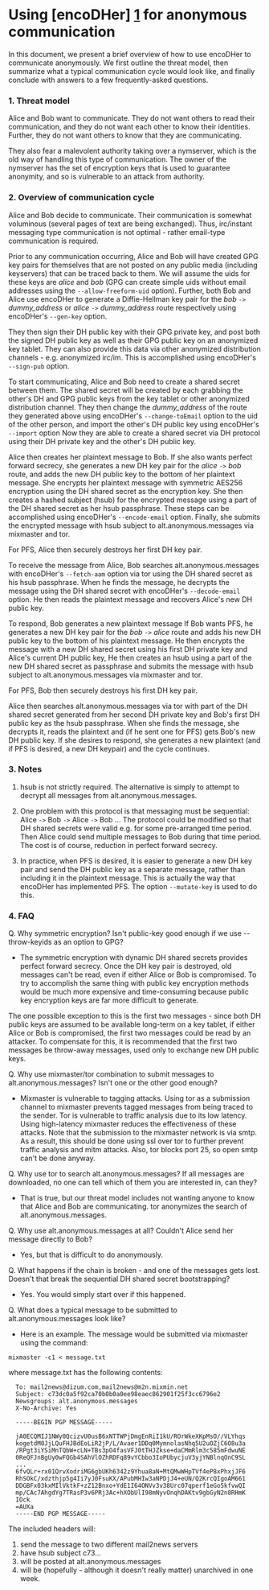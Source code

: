 Using [encoDHer] [1] for anonymous communication
===

  [1]: https://github.com/rxcomm/encoDHer/  "encoDHer"

In this document, we present a brief overview of how
to use encoDHer to communicate anonymously.  We first
outline the threat model, then summarize what a typical
communication cycle would look like, and finally conclude
with answers to a few frequently-asked questions.

### 1. Threat model

Alice and Bob want to communicate.  They do not want others to
read their communication, and they do not want each other to
know their identities.  Further, they do not want others to
know that they are communicating.

They also fear a malevolent authority taking over a nymserver,
which is the old way of handling this type of communication.
The owner of the nymserver has the set of encryption keys
that is used to guarantee anonymity, and so is vulnerable to
an attack from authority.

### 2. Overview of communication cycle

Alice and Bob decide to communicate.  Their communication is
somewhat voluminous (several pages of text are being exchanged).
Thus, irc/instant messaging type communication is not optimal -
rather email-type communication is required.

Prior to any communication occurring, Alice and Bob will have
created GPG key pairs for themselves that are not posted on any
public media (including keyservers) that can be traced back
to them.  We will assume the uids for these keys are *alice* and
*bob* (GPG can create simple uids without email addresses
using the ```--allow-freeform-uid```
option). Further, both Bob and Alice use encoDHer to generate
a Diffie-Hellman key pair for the *bob* ```->``` *dummy_address*
or *alice* ```->``` *dummy_address*
route respectively using encoDHer's ```--gen-key``` option.

They then sign their DH public key with their GPG private key,
and post both the signed DH public key as well as their GPG
public key on an anonymized key tablet. They can also provide
this data via other anonymized distribution channels - e.g.
anonymized irc/im. This is accomplished using encoDHer's
```--sign-pub``` option.

To start communicating, Alice and Bob need to create
a shared secret between them.
The shared secret will be created by each grabbing the
other's DH and GPG public keys from the key tablet or other
anonymized distribution channel.  They then change the *dummy_address* of
the route they generated above using encoDHer's ```--change-toEmail``` option
to the uid of the other person, and
import the other's DH public key using encoDHer's ```--import``` option
Now they are able to create a
shared secret via DH protocol using their DH private key and
the other's DH public key.

Alice then creates her plaintext message to Bob. If she also
wants perfect forward secrecy, she generates a new
DH key pair for the *alice* ```->``` *bob* route, and adds the new DH public key to the bottom
of her plaintext message. She encrypts her plaintext message
with symmetric AES256 encryption using the DH shared secret
as the encryption key. She then creates a hashed subject
(hsub) for the encrypted message using a part of the
DH shared secret as her hsub passphrase. These steps can be accomplished
using encoDHer's ```--encode-email``` option. Finally, she submits
the encrypted message with hsub subject to
alt.anonymous.messages via mixmaster and tor.

For PFS, Alice then securely destroys her first DH key pair.

To receive the message from Alice, Bob searches
alt.anonymous.messages with encoDHer's ```--fetch-aam```
option via tor using the DH shared
secret as his hsub passphrase.  When he finds the
message, he decrypts the message using the DH shared secret
with encoDHer's ```--decode-email``` option. He then reads the plaintext message
and recovers Alice's new DH public key.

To respond, Bob generates a new plaintext message
If Bob wants PFS, he generates a new DH key pair for the
*bob* ```->``` *alice* route and adds his new DH public key to
the bottom of his plaintext message.  He then encrypts
the message with a new DH shared secret using his
first DH private key and Alice's current DH public key,
He then creates an hsub using a part of the new DH shared
secret as passphrase and submits the message with hsub
subject to alt.anonymous.messages via mixmaster and tor.

For PFS, Bob then securely destroys his first DH key pair.

Alice then searches alt.anonymous.messages via tor with
part of the DH shared secret generated from her second DH private
key and Bob's first DH public key as the hsub passphrase.  When she finds
the message, she decrypts it, reads the plaintext
and (if he sent one for PFS) gets Bob's new DH public key. If she desires
to respond, she generates a new plaintext (and if PFS is
desired, a new DH keypair) and the cycle continues.

### 3. Notes

1. hsub is not strictly required.  The alternative
is simply to attempt to decrypt all messages from
alt.anonymous.messages.

2. One problem with this protocol is that messaging
must be sequential: Alice ```->``` Bob ```->``` Alice ```->``` Bob ...
The protocol could be modified so that DH shared
secrets were valid e.g. for some pre-arranged
time period.  Then Alice could send multiple
messages to Bob during that time period.  The cost
is of course, reduction in perfect forward secrecy.

3. In practice, when PFS is desired, it is easier to generate a new DH
key pair and send the DH public key as a separate message, rather than including
it in the plaintext message.  This is actually the way
that encoDHer has implemented PFS.  The option ```--mutate-key```
is used to do this.

### 4. FAQ

Q. Why symmetric encryption?  Isn't public-key good enough if we use --throw-keyids as an option to GPG?

  * The symmetric encryption with dynamic DH shared secrets provides perfect forward secrecy.  Once the DH key pair is destroyed, old messages can't be read, even if either Alice or Bob is compromised. To try to accomplish the same thing with public key encryption methods would be much more expensive and time-consuming because public key encryption keys are far more difficult to generate.

  The one possible exception to this is the first two messages - since both DH public keys are assumed to be available long-term on a key tablet, if either Alice or Bob is compromised, the first two messages could be read by an attacker.  To compensate for this, it is recommended that the first two messages be throw-away messages, used only to exchange new DH public keys.

Q. Why use mixmaster/tor combination to submit messages to alt.anonymous.messages? Isn't one or the other good enough?

  * Mixmaster is vulnerable to tagging attacks. Using tor as a submission channel to mixmaster prevents tagged messages from being traced to the sender. Tor is vulnerable to traffic analysis due to its low latency.  Using high-latency mixmaster reduces the effectiveness of these attacks.
  Note that the submission to the mixmaster network is via smtp.  As a result, this should be done using ssl over tor to further prevent traffic analysis and mitm attacks. Also, tor blocks port 25, so open smtp can't be done anyway.

Q. Why use tor to search alt.anonymous.messages? If all messages are downloaded, no one can tell which of them you are interested in, can they?

  * That is true, but our threat model includes not wanting anyone to know that Alice and Bob are communicating. tor anonymizes the search of alt.anonymous.messages.

Q. Why use alt.anonymous.messages at all?  Couldn't Alice send her message directly to Bob?

  * Yes, but that is difficult to do anonymously.

Q. What happens if the chain is broken - and one of the messages gets lost.  Doesn't that break the sequential DH shared secret bootstrapping?

  * Yes.  You would simply start over if this happened.

Q. What does a typical message to be submitted to alt.anonymous.messages look like?
  * Here is an example.  The message would be submitted via mixmaster using the command:
```
mixmaster -c1 < message.txt
```
  where message.txt has the following contents:

```
  To: mail2news@dizum.com,mail2news@m2n.mixmin.net
  Subject: c73dc0a5f92ca70b0b0a0ee98eaec862901f25f3cc6796e2
  Newsgroups: alt.anonymous.messages
  X-No-Archive: Yes

  -----BEGIN PGP MESSAGE-----

  jA0ECQMIJ1NWy0QcizvU0usB6xNTTWPjDmgEnRiI1kU/ROrWkeXKpMsO//VLYhqs
  kogetdM0JjLQuFHJBdEoLiR2jP/L/Avaer1DDq0MymnolasNhq5U2uOZjC6O8u3a
  /RPgt3iYSiMnTQbW+cLN+TBs3pO4fasVFJ0tTHJZkse+daCMmRlm3c585mFdwuNE
  0ReQFJnBgUy0wFQGb4SAhVlOZhRDFq89vYCbbo3IoPUbycjuV3yjYNBlnqOnC9SL
  ...
  6fvQLr+rx01QrvXodriMG6gbUKh6342z9Yhua8aN+MtQMwWHpTVf4eP8xPhxjJF6
  RhSOkC/xdzthjp5g4Ii7yJ0FsuKX/APubMHIw3aNPDjJ4+eUN/Q2KrcQIgoAM661
  DDGBFx03kxMIlVktkF+zZ12Bnxo+YdE1I64ONVv3v38Urc07qperf1eGo5kfvwQI
  mp/CAc7AhgdYg7TRasP3v6PRj3Ac+hXObUlI98mNyvOnqhDAKtv9gbGyN2n8RHmK
  IOck
  =AUXa
  -----END PGP MESSAGE-----
```

  The included headers will:

  1. send the message to two different mail2news servers  
  2. have hsub subject c73...  
  3. will be posted at alt.anonymous.messages  
  4. will be (hopefully - although it doesn't really matter) unarchived in one week.
